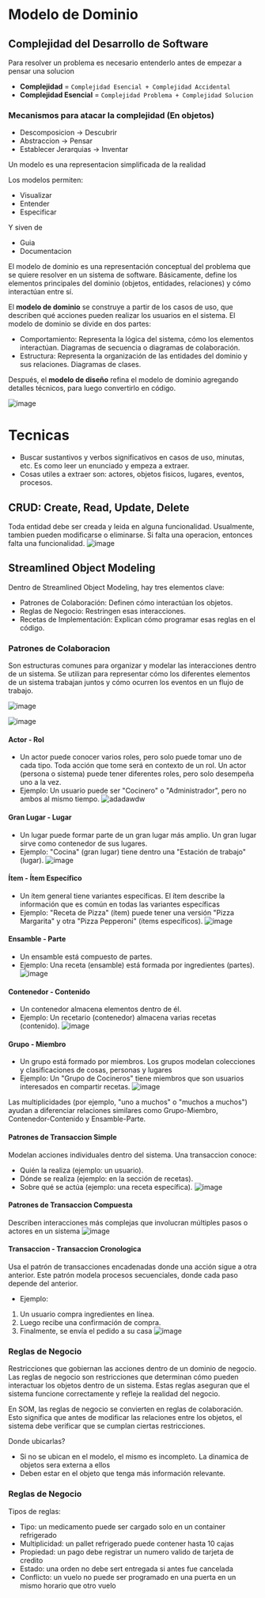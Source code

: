 #  Modelo de Dominio

## Complejidad del Desarrollo de Software
Para resolver un problema es necesario entenderlo antes de empezar a pensar una solucion 
- **Complejidad** = `Complejidad Esencial + Complejidad Accidental`
- **Complejidad Esencial** = `Complejidad Problema + Complejidad Solucion`

### Mecanismos para atacar la complejidad (En objetos)
- Descomposicion -> Descubrir
- Abstraccion -> Pensar
- Establecer Jerarquias -> Inventar

Un modelo es una representacion simplificada de la realidad

Los modelos permiten:
- Visualizar
- Entender
- Especificar

Y siven de
- Guia
- Documentacion

El modelo de dominio es una representación conceptual del problema que se quiere resolver en un sistema de software. Básicamente, define los elementos principales del dominio (objetos, entidades, relaciones) y cómo interactúan entre sí.

El **modelo de dominio** se construye a partir de los casos de uso, que describen qué acciones pueden realizar los usuarios en el sistema. El modelo de dominio se divide en dos partes:
- Comportamiento: Representa la lógica del sistema, cómo los elementos interactúan. Diagramas de secuencia o diagramas de colaboración.
- Estructura: Representa la organización de las entidades del dominio y sus relaciones. Diagramas de clases.

Después, el **modelo de diseño** refina el modelo de dominio agregando detalles técnicos, para luego convertirlo en código.

![image](https://github.com/user-attachments/assets/84cf5646-d4cb-43df-a150-c1fe6a3da50a)

# Tecnicas
- Buscar sustantivos y verbos significativos en casos de uso, minutas, etc. Es como leer un enunciado y empeza a extraer.
- Cosas utiles a extraer son: actores, objetos fisicos, lugares, eventos, procesos.

## CRUD: Create, Read, Update, Delete
Toda entidad debe ser creada y leida en alguna funcionalidad. Usualmente, tambien pueden modificarse o eliminarse. Si falta una operacion, entonces falta una funcionalidad.
![image](https://github.com/user-attachments/assets/c1241319-fc5a-41ab-873c-10605dfda84d)

## Streamlined Object Modeling
Dentro de Streamlined Object Modeling, hay tres elementos clave:
- Patrones de Colaboración: Definen cómo interactúan los objetos.
- Reglas de Negocio: Restringen esas interacciones.
- Recetas de Implementación: Explican cómo programar esas reglas en el código.

### Patrones de Colaboracion 
Son estructuras comunes para organizar y modelar las interacciones dentro de un sistema. Se utilizan para representar cómo los diferentes elementos de un sistema trabajan juntos y cómo ocurren los eventos en un flujo de trabajo.

![image](https://github.com/user-attachments/assets/62a34b7a-561c-466c-b23f-936fbc80557d)

![image](https://github.com/user-attachments/assets/675f2f3d-f0bd-4d71-b878-d0a1e94db180)

#### Actor - Rol
  - Un actor puede conocer varios roles, pero solo puede tomar uno de cada tipo. Toda acción que tome será en contexto de un rol. Un actor (persona o sistema) puede tener diferentes roles, pero solo desempeña uno a la vez.
  - Ejemplo: Un usuario puede ser "Cocinero" o "Administrador", pero no ambos al mismo tiempo.
![adadawdw](https://github.com/user-attachments/assets/26bdf8a5-a6c1-4e1e-aa27-057746760ac6)

#### Gran Lugar - Lugar
  - Un lugar puede formar parte de un gran lugar más amplio. Un gran lugar sirve como contenedor de sus lugares.
  - Ejemplo: "Cocina" (gran lugar) tiene dentro una "Estación de trabajo" (lugar).
![image](https://github.com/user-attachments/assets/87d6f7f0-a51d-4ae3-bb40-9f34c4f41015)

#### Ítem - Ítem Específico
  - Un ítem general tiene variantes específicas. El ítem describe la información que es común en todas las variantes específicas
  - Ejemplo: "Receta de Pizza" (ítem) puede tener una versión "Pizza Margarita" y otra "Pizza Pepperoni" (ítems específicos).
![image](https://github.com/user-attachments/assets/b00f15d8-50e7-494b-9787-24aaf197dbf2)

#### Ensamble - Parte
  - Un ensamble está compuesto de partes.
  - Ejemplo: Una receta (ensamble) está formada por ingredientes (partes).
![image](https://github.com/user-attachments/assets/11f5ce10-781b-440f-9822-6f7ae5c0d4db)

#### Contenedor - Contenido
  - Un contenedor almacena elementos dentro de él.
  - Ejemplo: Un recetario (contenedor) almacena varias recetas (contenido).
![image](https://github.com/user-attachments/assets/bfdac1e2-7701-4da7-81a6-631bb9e05cca)

#### Grupo - Miembro
  - Un grupo está formado por miembros. Los grupos modelan colecciones y clasificaciones de cosas, personas y lugares
  - Ejemplo: Un "Grupo de Cocineros" tiene miembros que son usuarios interesados en compartir recetas.
![image](https://github.com/user-attachments/assets/569943dc-08fe-4dea-92c7-8bdddadf3b7b)

Las multiplicidades (por ejemplo, "uno a muchos" o "muchos a muchos") ayudan a diferenciar relaciones similares como Grupo-Miembro, Contenedor-Contenido y Ensamble-Parte.

#### Patrones de Transaccion Simple
Modelan acciones individuales dentro del sistema. Una transaccion conoce:
- Quién la realiza (ejemplo: un usuario).
- Dónde se realiza (ejemplo: en la sección de recetas).
- Sobre qué se actúa (ejemplo: una receta específica).
![image](https://github.com/user-attachments/assets/182b7f5f-f9b0-4899-be94-3bad20a5a9ca)

#### Patrones de Transaccion Compuesta
Describen interacciones más complejas que involucran múltiples pasos o actores en un sistema
![image](https://github.com/user-attachments/assets/a6817823-e261-43a7-95dc-87772e08d36a)

#### Transaccion - Transaccion Cronologica
Usa el patrón de transacciones encadenadas donde una acción sigue a otra anterior. Este patrón modela procesos secuenciales, donde cada paso depende del anterior.
- Ejemplo:
1. Un usuario compra ingredientes en línea.
2. Luego recibe una confirmación de compra.
3. Finalmente, se envía el pedido a su casa
![image](https://github.com/user-attachments/assets/8ff94dc2-f1dd-4076-a2b1-4807655d82e5)

### Reglas de Negocio
Restricciones que gobiernan las acciones dentro de un dominio de negocio. Las reglas de negocio son restricciones que determinan cómo pueden interactuar los objetos dentro de un sistema. Estas reglas aseguran que el sistema funcione correctamente y refleje la realidad del negocio.

En SOM, las reglas de negocio se convierten en reglas de colaboración. Esto significa que antes de modificar las relaciones entre los objetos, el sistema debe verificar que se cumplan ciertas restricciones.

Donde ubicarlas?
- Si no se ubican en el modelo, el mismo es incompleto. La dinamica de objetos sera externa a ellos
-  Deben estar en el objeto que tenga más información relevante.

### Reglas de Negocio
Tipos de reglas:
- Tipo: un medicamento puede ser cargado solo en un container refrigerado
- Multiplicidad: un pallet refrigerado puede contener hasta 10 cajas
- Propiedad: un pago debe registrar un numero valido de tarjeta de credito
- Estado: una orden no debe sert entregada si antes fue cancelada
- Conflicto: un vuelo no puede ser programado en una puerta en un mismo horario que otro vuelo

